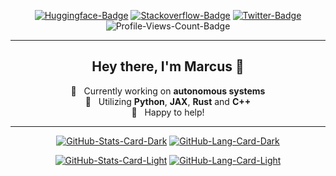 <div align="center">
<p><a href="https://huggingface.co/Marcus2112"><img src="https://img.shields.io/badge/%F0%9F%A4%97-Marcus2112-grey" alt="Huggingface-Badge"></a> <a href="https://stackoverflow.com/users/11304860/mk2112"><img src="https://img.shields.io/badge/-MK2112-grey?logo=stackoverflow&amp;logoColor=white" alt="Stackoverflow-Badge"></a> <a href="https://twitter.com/marcus_or_so"><img src="https://img.shields.io/badge/-Marcus%5For_so-grey?logo=x" alt="Twitter-Badge"></a> <img src="https://komarev.com/ghpvc/?username=MK2112&amp;color=grey" alt="Profile-Views-Count-Badge"></p>
<hr>
  <h2>Hey there, I'm Marcus 👋</h2>
  <p align="center">
    🔭 &nbsp; Currently working on <b>autonomous systems</b><br/>
    🌱 &nbsp; Utilizing <b>Python</b>, <b>JAX</b>, <b>Rust</b> and <b>C++</b><br/>
    💬 &nbsp; Happy to help!
  </p>
<hr>
<p><a href="https://github.com/MK2112/MK2112#gh-dark-mode-only"><img src="https://github-readme-stats.vercel.app/api?username=MK2112&amp;show_icons=true&amp;hide_border=true&amp;include_all_commits=true&amp;card_width=600&amp;custom_title=GitHub%20Open%20Source%20Stats&amp;title_color=3B7EBF&amp;text_color=FFF&amp;icon_color=3B7EBF&amp;hide=contribs&amp;show=reviews,prs_merged,prs_merged_percentage&amp;theme=transparent#gh-dark-mode-only" alt="GitHub-Stats-Card-Dark"></a> <a href="https://github.com/MK2112/MK2112#gh-dark-mode-only"><img src="https://github-readme-stats.vercel.app/api/top-langs/?username=MK2112&amp;layout=compact&amp;hide_border=true&amp;card_width=600&amp;custom_title=GitHub%20Open%20Source%20Stats&amp;title_color=3B7EBF&amp;text_color=FFF&amp;icon_color=3B7EBF&amp;theme=transparent#gh-dark-mode-only" alt="GitHub-Lang-Card-Dark"></a></p>
<p><a href="https://github.com/MK2112/MK2112#gh-light-mode-only"><img src="https://github-readme-stats.vercel.app/api?username=MK2112&amp;show_icons=true&amp;hide_border=true&amp;include_all_commits=true&amp;card_width=600&amp;custom_title=GitHub%20Open%20Source%20Stats&amp;title_color=3B7EBF&amp;text_color=474A4E&amp;icon_color=3B7EBF&amp;hide=contribs&amp;show=reviews,prs_merged,prs_merged_percentage&amp;theme=transparent#gh-light-mode-only" alt="GitHub-Stats-Card-Light"></a> <a href="https://github.com/MK2112/MK2112#gh-light-mode-only"><img src="https://github-readme-stats.vercel.app/api/top-langs/?username=MK2112&amp;layout=compact&amp;hide_border=true&amp;card_width=600&amp;custom_title=GitHub%20Open%20Source%20Stats&amp;title_color=3B7EBF&amp;text_color=474A4E&amp;icon_color=3B7EBF&amp;theme=transparent#gh-light-mode-only" alt="GitHub-Lang-Card-Light"></a></p>
  </div>